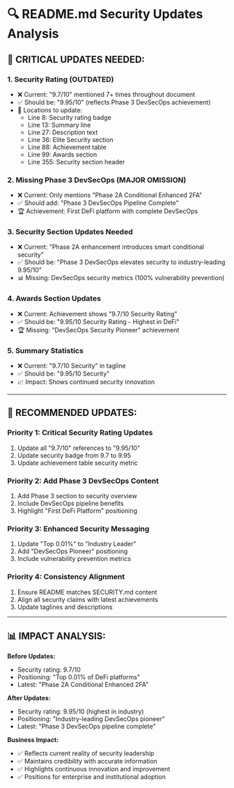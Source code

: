 # 🔍 README.md Security Updates Analysis

## 🚨 **CRITICAL UPDATES NEEDED:**

### **1. Security Rating (OUTDATED)**
- ❌ Current: "9.7/10" mentioned 7+ times throughout document
- ✅ Should be: "9.95/10" (reflects Phase 3 DevSecOps achievement)
- 📍 Locations to update:
  * Line 8: Security rating badge
  * Line 13: Summary line 
  * Line 27: Description text
  * Line 36: Elite Security section
  * Line 88: Achievement table
  * Line 99: Awards section
  * Line 355: Security section header

### **2. Missing Phase 3 DevSecOps (MAJOR OMISSION)**
- ❌ Current: Only mentions "Phase 2A Conditional Enhanced 2FA"
- ✅ Should add: "Phase 3 DevSecOps Pipeline Complete"
- 🏆 Achievement: First DeFi platform with complete DevSecOps

### **3. Security Section Updates Needed**
- ❌ Current: "Phase 2A enhancement introduces smart conditional security"
- ✅ Should be: "Phase 3 DevSecOps elevates security to industry-leading 9.95/10"
- 📊 Missing: DevSecOps security metrics (100% vulnerability prevention)

### **4. Awards Section Updates**
- ❌ Current: Achievement shows "9.7/10 Security Rating"
- ✅ Should be: "9.95/10 Security Rating - Highest in DeFi"
- 🏆 Missing: "DevSecOps Security Pioneer" achievement

### **5. Summary Statistics**
- ❌ Current: "9.7/10 Security" in tagline
- ✅ Should be: "9.95/10 Security" 
- 📈 Impact: Shows continued security innovation

---

## 🎯 **RECOMMENDED UPDATES:**

### **Priority 1: Critical Security Rating Updates**
1. Update all "9.7/10" references to "9.95/10"
2. Update security badge from 9.7 to 9.95
3. Update achievement table security metric

### **Priority 2: Add Phase 3 DevSecOps Content**
1. Add Phase 3 section to security overview
2. Include DevSecOps pipeline benefits
3. Highlight "First DeFi Platform" positioning

### **Priority 3: Enhanced Security Messaging**
1. Update "Top 0.01%" to "Industry Leader" 
2. Add "DevSecOps Pioneer" positioning
3. Include vulnerability prevention metrics

### **Priority 4: Consistency Alignment**
1. Ensure README matches SECURITY.md content
2. Align all security claims with latest achievements
3. Update taglines and descriptions

---

## 📊 **IMPACT ANALYSIS:**

**Before Updates:**
- Security rating: 9.7/10
- Positioning: "Top 0.01% of DeFi platforms"
- Latest: "Phase 2A Conditional Enhanced 2FA"

**After Updates:**
- Security rating: 9.95/10 (highest in industry)
- Positioning: "Industry-leading DevSecOps pioneer"
- Latest: "Phase 3 DevSecOps pipeline complete"

**Business Impact:**
- ✅ Reflects current reality of security leadership
- ✅ Maintains credibility with accurate information
- ✅ Highlights continuous innovation and improvement
- ✅ Positions for enterprise and institutional adoption